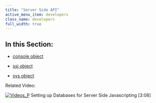 ```yaml
---
title: "Server Side API"
active_menu_item: developers
class_name: developers
full_width: true
---
```



## In this Section:

 - [console object](console-object/index.htm)

 - [ssj object](ssj-object/index.htm)

 - [sys object](sys-object/index.htm)

Related Video:

[![Videos\_P](/img/docs/videos_p.png)](http://www.youtube.com/v/vOOSCRbH6_Y?autoplay=1&hd=1&fs=1&showsearch=0&rel=0&) Setting up Databases for Server Side Javascripting [3:08]
